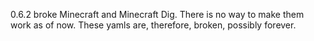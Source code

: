 0.6.2 broke Minecraft and Minecraft Dig. There is no way to make them work as of now. These yamls are, therefore, broken, possibly forever.
